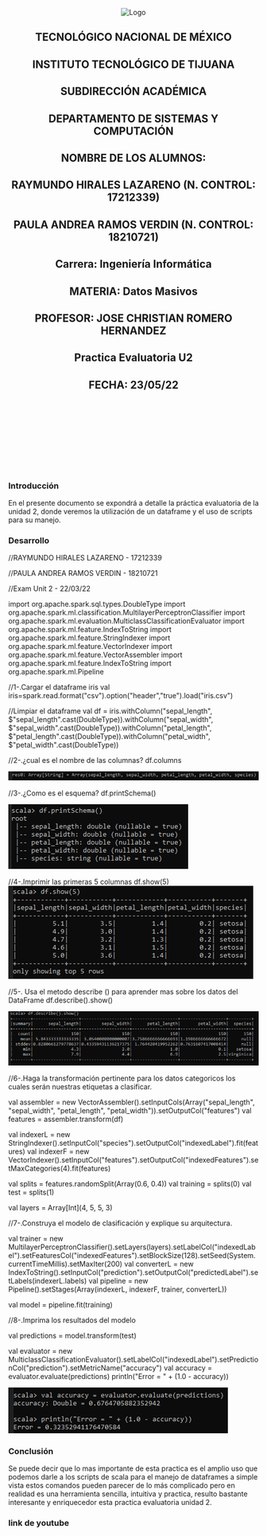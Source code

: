 <p align="center">
    <img alt="Logo" src="https://www.tijuana.tecnm.mx/wp-content/uploads/2021/08/liston-de-logos-oficiales-educacion-tecnm-FEB-2021.jpg" width=850 height=250>
</p>

<H2><p align="Center">TECNOLÓGICO NACIONAL DE MÉXICO</p></H2>

<H2><p align="Center">INSTITUTO TECNOLÓGICO DE TIJUANA</p></H2>

<H2><p align="Center">SUBDIRECCIÓN ACADÉMICA</p></H2>

<H2><p align="Center">DEPARTAMENTO DE SISTEMAS Y COMPUTACIÓN</p></H2>

<H2><p align="Center">NOMBRE DE LOS ALUMNOS: </p></H2>

<H2><p align="Center">RAYMUNDO HIRALES LAZARENO (N. CONTROL: 17212339)</p></H2>

<H2><p align="Center">PAULA ANDREA RAMOS VERDIN (N. CONTROL: 18210721)</p></H2>

<H2><p align="Center">Carrera: Ingeniería Informática</p></H2>

<H2><p align="Center">MATERIA: Datos Masivos</p></H2>

<H2><p align="Center">PROFESOR: JOSE CHRISTIAN ROMERO HERNANDEZ</p></H2>

<H2><p align="Center">Practica Evaluatoria U2</p></H2>

<H2><p align="Center">FECHA: 23/05/22</p></H2>

<br>
<br>
<br>
<br>
<br>
<br>
<br>
<br>

### Introducción
En el presente documento se expondrá a detalle la práctica evaluatoria de la unidad 2, donde veremos la utilización de un dataframe y el uso de scripts para su manejo.

### Desarrollo
//RAYMUNDO HIRALES LAZARENO - 17212339

//PAULA ANDREA RAMOS VERDIN - 18210721

//Exam Unit 2 - 22/03/22

import org.apache.spark.sql.types.DoubleType
import org.apache.spark.ml.classification.MultilayerPerceptronClassifier
import org.apache.spark.ml.evaluation.MulticlassClassificationEvaluator
import org.apache.spark.ml.feature.IndexToString
import org.apache.spark.ml.feature.StringIndexer
import org.apache.spark.ml.feature.VectorIndexer
import org.apache.spark.ml.feature.VectorAssembler
import org.apache.spark.ml.feature.IndexToString
import org.apache.spark.ml.Pipeline

//1-.Cargar el dataframe iris
val iris=spark.read.format("csv").option("header","true").load("iris.csv")

//Limpiar el dataframe
val df = iris.withColumn("sepal_length", $"sepal_length".cast(DoubleType)).withColumn("sepal_width", $"sepal_width".cast(DoubleType)).withColumn("petal_length", $"petal_length".cast(DoubleType)).withColumn("petal_width", $"petal_width".cast(DoubleType))

//2-.¿cual es el nombre de las columnas?
df.columns

<img alt="Evidence1" src="./../Evaluation/IMG/1.PNG">

//3-.¿Como es el esquema?
df.printSchema()

<img alt="Evidence1" src="./../Evaluation/IMG/2.PNG">

//4-.Imprimir las primeras 5 columnas
df.show(5)
<img alt="Evidence1" src="./../Evaluation/IMG/3.PNG">

//5-. Usa el metodo describe () para aprender mas sobre los datos del DataFrame
df.describe().show()

<img alt="Evidence1" src="./../Evaluation/IMG/4.PNG">

//6-.Haga la transformación pertinente para los datos categoricos los cuales serán nuestras etiquetas a clasificar.

val assembler = new VectorAssembler().setInputCols(Array("sepal_length", "sepal_width", "petal_length", "petal_width")).setOutputCol("features")
val features = assembler.transform(df)

val indexerL = new StringIndexer().setInputCol("species").setOutputCol("indexedLabel").fit(features)
val indexerF = new VectorIndexer().setInputCol("features").setOutputCol("indexedFeatures").setMaxCategories(4).fit(features)

val splits = features.randomSplit(Array(0.6, 0.4))
val training = splits(0)
val test = splits(1)

val layers = Array[Int](4, 5, 5, 3)


//7-.Construya el modelo de clasificación y explique su arquitectura.

val trainer = new MultilayerPerceptronClassifier().setLayers(layers).setLabelCol("indexedLabel").setFeaturesCol("indexedFeatures").setBlockSize(128).setSeed(System.currentTimeMillis).setMaxIter(200)
val converterL = new IndexToString().setInputCol("prediction").setOutputCol("predictedLabel").setLabels(indexerL.labels)
val pipeline = new Pipeline().setStages(Array(indexerL, indexerF, trainer, converterL))

val model = pipeline.fit(training)

//8-.Imprima los resultados del modelo

val predictions = model.transform(test)

val evaluator = new MulticlassClassificationEvaluator().setLabelCol("indexedLabel").setPredictionCol("prediction").setMetricName("accuracy")
val accuracy = evaluator.evaluate(predictions)
println("Error = " + (1.0 - accuracy))

<img alt="Evidence1" src="./../Evaluation/IMG/5.PNG">

### Conclusión
Se puede decir que lo mas importante de esta practica es el amplio uso que podemos darle a los scripts de scala para el manejo de dataframes a simple vista estos comandos pueden parecer de lo más complicado pero en realidad es una herramienta sencilla, intuitiva y practica, resulto bastante interesante y enriquecedor esta practica evaluatoria unidad 2.

### link de youtube
